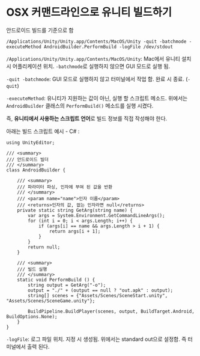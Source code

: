 # OSX 커맨드라인으로 유니티 빌드하기

안드로이드 빌드를 기준으로 함

```/Applications/Unity/Unity.app/Contents/MacOS/Unity -quit -batchmode -executeMethod AndroidBuilder.PerformBuild -logFile /dev/stdout```

```/Applications/Unity/Unity.app/Contents/MacOS/Unity```: Mac에서 유니티 설치 시 어플리케이션 위치.
```-batchmode```로 실행하지 않으면 GUI 모드로 실행 됨.

```-quit -batchmode```: GUI 모드로 실행하지 않고 터미널에서 작업 함. 완료 시 종료. (```-quit```)

```-executeMethod```: 유니티가 지원하는 값이 아닌, 실행 할 스크립트 메소드.
위에서는 ```AndroidBuilder``` 클래스의 ```PerformBuild()``` 메소드를 실행 시켰다.

즉, **유니티에서 사용하는 스크립트 언어**로 빌드 정보를 직접 작성해야 한다.

아래는 빌드 스크립트 예시 - C# :

```Csharp
using UnityEditor;

/// <summary>
/// 안드로이드 빌더
/// </summary>
class AndroidBuilder {

    /// <summary>
    /// 파라미터 파싱, 인자에 부여 된 값을 반환
    /// </summary>
    /// <param name="name">인자 이름</param>
    /// <returns>인자의 값, 없는 인자라면 null</returns>
    private static string GetArg(string name) {
        var args = System.Environment.GetCommandLineArgs();
        for (int i = 0; i < args.Length; i++) {
            if (args[i] == name && args.Length > i + 1) {
                return args[i + 1];
            }
        }
        return null;
    }

    /// <summary>
    /// 빌드 실행
    /// </summary>
    static void PerformBuild () {
        string output = GetArg("-o");
        output = "./" + (output == null ? "out.apk" : output);
        string[] scenes = {"Assets/Scenes/SceneStart.unity", "Assets/Scenes/SceneGame.unity"};

        BuildPipeline.BuildPlayer(scenes, output, BuildTarget.Android, BuildOptions.None);
    }
}
```

```-logFile```: 로그 파일 위치. 지정 시 생성됨. 위에서는 standard out으로 설정함. 즉 터미널에서 출력 된다.
